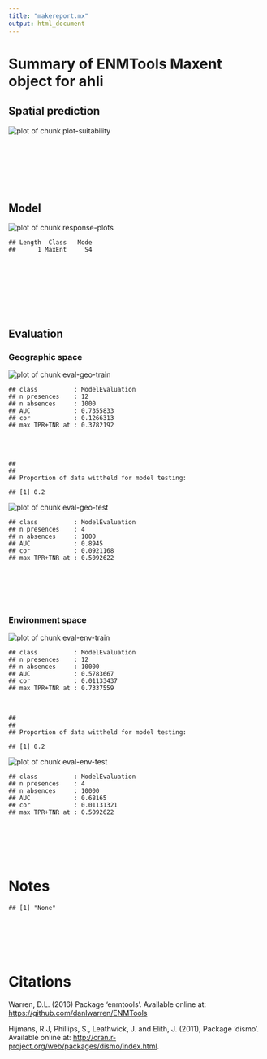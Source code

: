 ```yaml
---
title: "makereport.mx"
output: html_document
---
```


# Summary of ENMTools Maxent object for ahli

## Spatial prediction
![plot of chunk plot-suitability](figure/plot-suitability-1.png)
<br>
<br>
<br>
<br>
<br>
<br>
<br>

## Model
![plot of chunk response-plots](figure/response-plots-1.png)

```
## Length  Class   Mode 
##      1 MaxEnt     S4
```
<br>
<br>
<br>
<br>
<br>
<br>

## Evaluation
### Geographic space
<img src="figure/eval-geo-train-1.png" title="plot of chunk eval-geo-train" alt="plot of chunk eval-geo-train" style="display: block; margin: auto;" />

```
## class          : ModelEvaluation 
## n presences    : 12 
## n absences     : 1000 
## AUC            : 0.7355833 
## cor            : 0.1266313 
## max TPR+TNR at : 0.3782192
```
<br>
<br>

```
## 
## 
## Proportion of data wittheld for model testing:
```

```
## [1] 0.2
```

<img src="figure/eval-geo-test-1.png" title="plot of chunk eval-geo-test" alt="plot of chunk eval-geo-test" style="display: block; margin: auto;" />

```
## class          : ModelEvaluation 
## n presences    : 4 
## n absences     : 1000 
## AUC            : 0.8945 
## cor            : 0.0921168 
## max TPR+TNR at : 0.5092622
```
<br>
<br>
<br>
<br>

### Environment space
<img src="figure/eval-env-train-1.png" title="plot of chunk eval-env-train" alt="plot of chunk eval-env-train" style="display: block; margin: auto;" />

```
## class          : ModelEvaluation 
## n presences    : 12 
## n absences     : 10000 
## AUC            : 0.5783667 
## cor            : 0.01133437 
## max TPR+TNR at : 0.7337559
```
<br>

```
## 
## 
## Proportion of data wittheld for model testing:
```

```
## [1] 0.2
```

<img src="figure/eval-env-test-1.png" title="plot of chunk eval-env-test" alt="plot of chunk eval-env-test" style="display: block; margin: auto;" />

```
## class          : ModelEvaluation 
## n presences    : 4 
## n absences     : 10000 
## AUC            : 0.68165 
## cor            : 0.01131321 
## max TPR+TNR at : 0.5092622
```
<br>
<br>
<br>
<br>


# Notes

```
## [1] "None"
```
<br>
<br>
<br>
<br>

# Citations
Warren, D.L. (2016) Package ‘enmtools’. Available online at: https://github.com/danlwarren/ENMTools

Hijmans, R.J, Phillips, S., Leathwick, J. and Elith, J. (2011), Package ‘dismo’. Available online at: http://cran.r-project.org/web/packages/dismo/index.html.
